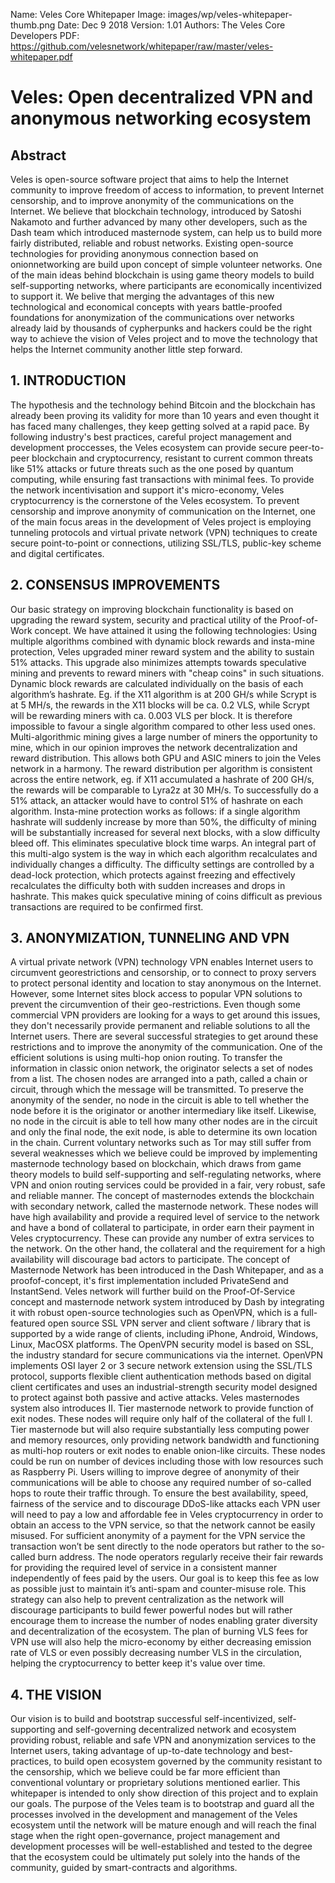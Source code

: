 Name:           Veles Core Whitepaper
Image:          images/wp/veles-whitepaper-thumb.png
Date:           Dec 9 2018
Version:        1.01
Authors:        The Veles Core Developers
PDF:            https://github.com/velesnetwork/whitepaper/raw/master/veles-whitepaper.pdf

# Veles: Open decentralized VPN and anonymous networking ecosystem

## **Abstract**

Veles is open-source software project that aims to help the Internet community to improve freedom
of access to information, to prevent Internet censorship, and to improve anonymity of the
communications on the Internet. We believe that blockchain technology, introduced by Satoshi
Nakamoto and further advanced by many other developers, such as the Dash team which
introduced masternode system, can help us to build more fairly distributed, reliable and robust
networks. Existing open-source technologies for providing anonymous connection based on onionnetworking are build upon concept of simple volunteer networks. One of the main ideas behind
blockchain is using game theory models to build self-supporting networks, where participants are
economically incentivized to support it. We belive that merging the advantages of this new
technological and economical concepts with years battle-proofed foundations for anonymization of
the communications over networks already laid by thousands of cypherpunks and hackers could be
the right way to achieve the vision of Veles project and to move the technology that helps the
Internet community another little step forward.

## **1. INTRODUCTION**

The hypothesis and the technology behind Bitcoin and the blockchain has already been proving its
validity for more than 10 years and even thought it has faced many challenges, they keep getting
solved at a rapid pace. By following industry's best practices, careful project management and
development proccesses, the Veles ecosystem can provide secure peer-to-peer blockchain and
cryptocurrency, resistant to current common threats like 51% attacks or future threats such as the
one posed by quantum computing, while ensuring fast transactions with minimal fees. To provide
the network incentivisation and support it's micro-economy, Veles cryptocurrency is the cornerstone
of the Veles ecosystem.
To prevent censorship and improve anonymity of communication on the Internet, one of the main
focus areas in the development of Veles project is employing tunneling protocols and virtual private
network (VPN) techniques to create secure point-to-point or connections, utilizing SSL/TLS,
public-key scheme and digital certificates.

## **2. CONSENSUS IMPROVEMENTS**

Our basic strategy on improving blockchain functionality is based on upgrading the reward system,
security and practical utility of the Proof-of-Work concept. We have attained it using the following
technologies:
Using multiple algorithms combined with dynamic block rewards and insta-mine protection, Veles
upgraded miner reward system and the ability to sustain 51% attacks. This upgrade also minimizes
attempts towards speculative mining and prevents to reward miners with "cheap coins" in such
situations.
Dynamic block rewards are calculated individually on the basis of each algorithm’s hashrate. Eg. if
the X11 algorithm is at 200 GH/s while Scrypt is at 5 MH/s, the rewards in the X11 blocks will be
ca. 0.2 VLS, while Scrypt will be rewarding miners with ca. 0.003 VLS per block. It is therefore
impossible to favour a single algorithm compared to other less used ones.
Multi-algorithmic mining gives a large number of miners the opportunity to mine, which in our
opinion improves the network decentralization and reward distribution. This allows both GPU and
ASIC miners to join the Veles network in a harmony.
The reward distribution per algorithm is consistent across the entire network, eg. if X11
accumulated a hashrate of 200 GH/s, the rewards will be comparable to Lyra2z at 30 MH/s. To
successfully do a 51% attack, an attacker would have to control 51% of hashrate on each algorithm.
Insta-mine protection works as follows: if a single algorithm hashrate will suddenly increase by
more than 50%, the difficulty of mining will be substantially increased for several next blocks, with
a slow difficulty bleed off. This eliminates speculative block time warps.
An integral part of this multi-algo system is the way in which each algorithm recalculates and
individually changes a difficulty. The difficulty settings are controlled by a dead-lock protection,
which protects against freezing and effectively recalculates the difficulty both with sudden increases
and drops in hashrate. This makes quick speculative mining of coins difficult as previous
transactions are required to be confirmed first.

## **3. ANONYMIZATION, TUNNELING AND VPN**

A virtual private network (VPN) technology VPN enables Internet users to circumvent georestrictions and censorship, or to connect to proxy servers to protect personal identity and location
to stay anonymous on the Internet. However, some Internet sites block access to popular VPN
solutions to prevent the circumvention of their geo-restrictions. Even though some commercial
VPN providers are looking for a ways to get around this issues, they don't necessarily provide
permanent and reliable solutions to all the Internet users.
There are several successful strategies to get around these restrictions and to improve the anonymity
of the communication. One of the efficient solutions is using multi-hop onion routing. To transfer
the information in classic onion network, the originator selects a set of nodes from a list. The
chosen nodes are arranged into a path, called a chain or circuit, through which the message will be
transmitted. To preserve the anonymity of the sender, no node in the circuit is able to tell whether
the node before it is the originator or another intermediary like itself. Likewise, no node in the
circuit is able to tell how many other nodes are in the circuit and only the final node, the exit node,
is able to determine its own location in the chain.
Current voluntary networks such as Tor may still suffer from several weaknesses which we believe
could be improved by implementing masternode technology based on blockchain, which draws
from game theory models to build self-supporting and self-regulating networks, where VPN and
onion routing services could be provided in a fair, very robust, safe and reliable manner.
The concept of masternodes extends the blockchain with secondary network, called the masternode
network. These nodes will have high availability and provide a required level of service to the
network and have a bond of collateral to participate, in order earn their payment in Veles
cryptocurrency. These can provide any number of extra services to the network. On the other hand,
the collateral and the requirement for a high availability will discourage bad actors to participate.
The concept of Masternode Network has been introduced in the Dash Whitepaper, and as a proofof-concept, it's first implementation included PrivateSend and InstantSend.
Veles network will further build on the Proof-Of-Service concept and masternode network system
introduced by Dash by integrating it with robust open-source technologies such as OpenVPN,
which is a full-featured open source SSL VPN server and client software / library that is supported 
by a wide range of clients, including iPhone, Android, Windows, Linux, MacOSX platforms. The
OpenVPN security model is based on SSL, the industry standard for secure communications via the
internet. OpenVPN implements OSI layer 2 or 3 secure network extension using the SSL/TLS
protocol, supports flexible client authentication methods based on digital client certificates and uses
an industrial-strength security model designed to protect against both passive and active attacks.
Veles masternodes system also introduces II. Tier masternode network to provide function of exit
nodes. These nodes will require only half of the collateral of the full I. Tier masternode but will also
require substantially less computing power and memory resources, only providing network
bandwidth and functioning as multi-hop routers or exit nodes to enable onion-like circuits. These
nodes could be run on number of devices including those with low resources such as Raspberry Pi.
Users willing to improve degree of anonymity of their communications will be able to choose any
required number of so-called hops to route their traffic through.
To ensure the best availability, speed, fairness of the service and to discourage DDoS-like attacks
each VPN user will need to pay a low and affordable fee in Veles cryptocurrency in order to obtain
an access to the VPN service, so that the network cannot be easily misused. For sufficient
anonymity of a payment for the VPN service the transaction won’t be sent directly to the node
operators but rather to the so-called burn address. The node operators regularly receive their fair
rewards for providing the required level of service in a consistent manner independently of fees
paid by the users. Our goal is to keep this fee as low as possible just to maintain it’s anti-spam and
counter-misuse role.
This strategy can also help to prevent centralization as the network will discourage participants to
build fewer powerful nodes but will rather encourage them to increase the number of nodes
enabling grater diversity and decentralization of the ecosystem. The plan of burning VLS fees for
VPN use will also help the micro-economy by either decreasing emission rate of VLS or even
possibly decreasing number VLS in the circulation, helping the cryptocurrency to better keep it's
value over time.

## **4. THE VISION**

Our vision is to build and bootstrap successful self-incentivized, self-supporting and self-governing
decentralized network and ecosystem providing robust, reliable and safe VPN and anonymization
services to the Internet users, taking advantage of up-to-date technology and best-practices, to build
open ecosystem governed by the community resistant to the censorship, which we believe could be
far more efficient than conventional voluntary or proprietary solutions mentioned earlier. This
whitepaper is intended to only show direction of this project and to explain our goals. The purpose
of the Veles team is to bootstrap and guard all the processes involved in the development and
management of the Veles ecosystem until the network will be mature enough and will reach the
final stage when the right open-governance, project management and development processes will be
well-established and tested to the degree that the ecosystem could be ultimately put solely into the
hands of the community, guided by smart-contracts and algorithms.
